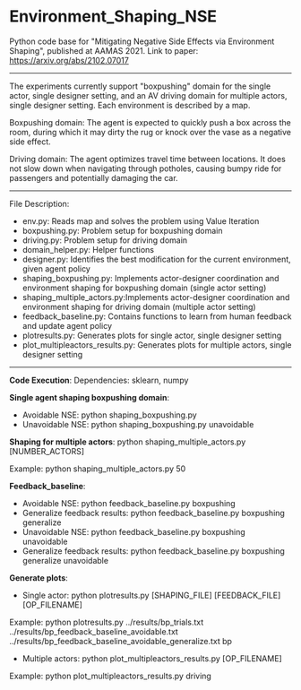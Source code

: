 # Environment_Shaping_NSE
Python code base for "Mitigating Negative Side Effects via Environment Shaping", published at AAMAS 2021. 
Link to paper: https://arxiv.org/abs/2102.07017

-----------------------------------------------------------------------------------------------------------
The experiments currently support "boxpushing" domain for the single actor, single designer setting, and an AV driving domain for multiple actors, single designer setting. Each environment is described by a map.

Boxpushing domain: The agent is expected to quickly push a box across the room, during which it may dirty the rug or knock over the vase as a negative side effect. 

Driving domain: The agent optimizes travel time between locations. It does not slow down when navigating through potholes, causing bumpy ride for passengers and potentially damaging the car. 

-----------------------------------------------------------------------------------------------------------
File Description:
- env.py: Reads map and solves the problem using Value Iteration
- boxpushing.py: Problem setup for boxpushing domain 
- driving.py: Problem setup for driving domain
- domain_helper.py: Helper functions
- designer.py: Identifies the best modification for the current environment, given agent policy  
- shaping_boxpushing.py: Implements actor-designer coordination and environment shaping for boxpushing domain (single actor setting)
- shaping_multiple_actors.py:Implements actor-designer coordination and environment shaping for driving domain (multiple actor setting)
- feedback_baseline.py: Contains functions to learn from human feedback and update agent policy
- plotresults.py: Generates plots for single actor, single designer setting
- plot_multipleactors_results.py: Generates plots for multiple actors, single designer setting

-----------------------------------------------------------------------------------------------------------

**Code Execution**:
Dependencies: sklearn, numpy

**Single agent shaping boxpushing domain**:
- Avoidable NSE: python shaping_boxpushing.py 
- Unavoidable NSE: python shaping_boxpushing.py unavoidable

**Shaping for multiple actors**:
python shaping_multiple_actors.py [NUMBER_ACTORS]

Example: python shaping_multiple_actors.py 50

**Feedback_baseline**:
- Avoidable NSE: python feedback_baseline.py boxpushing
- Generalize feedback results: python feedback_baseline.py boxpushing generalize
- Unavoidable NSE: python feedback_baseline.py boxpushing unavoidable
- Generalize feedback results: python feedback_baseline.py boxpushing generalize unavoidable

**Generate plots**:
- Single actor: python plotresults.py [SHAPING_FILE] [FEEDBACK_FILE] [OP_FILENAME]

Example: python plotresults.py ../results/bp_trials.txt ../results/bp_feedback_baseline_avoidable.txt ../results/bp_feedback_baseline_avoidable_generalize.txt bp
- Multiple actors: python plot_multipleactors_results.py [OP_FILENAME]

Example: python plot_multipleactors_results.py driving

